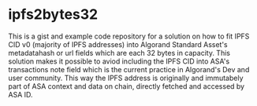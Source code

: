 # ipfs2bytes32

This is a gist and example code repository for a solution on how to fit IPFS CID v0 (majority of IPFS addresses) into Algorand Standard Asset's metadatahash or url fields which are each 32 bytes in capacity. This solution makes it possible to aviod including the IPFS CID into ASA's transactions note field which is the current practice in Algorand's Dev  and user community. This way the IPFS address is originally and immutabely part of ASA context and data on chain, directly fetched and accessed by ASA ID. 
